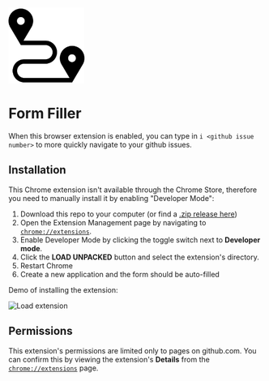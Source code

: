 <img src="icons/travel.png" alt="formfiller" width="150"/>

# Form Filler

When this browser extension is enabled, you can type in `i <github issue number>` to more quickly navigate to your github issues.

## Installation

This Chrome extension isn't available through the Chrome Store, therefore you need to manually install it by enabling "Developer Mode":

1. Download this repo to your computer (or find a [.zip release here](https://github.com/aligg/issue-filler/releases/latest))
1. Open the Extension Management page by navigating to [`chrome://extensions`](chrome://extensions).
1. Enable Developer Mode by clicking the toggle switch next to **Developer mode**.
1. Click the **LOAD UNPACKED** button and select the extension's directory.
1. Restart Chrome
1. Create a new application and the form should be auto-filled

Demo of installing the extension:

![Load extension](.github/loading.gif)


## Permissions
This extension's permissions are limited only to pages on github.com. You can confirm this by viewing the extension's **Details** from the [`chrome://extensions`](chrome://extensions) page.